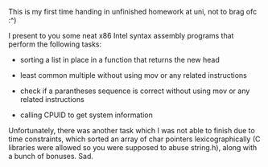This is my first time handing in unfinished homework at uni, not to brag ofc :^)

I present to you some neat x86 Intel syntax assembly programs that perform the following tasks:

- sorting a list in place in a function that returns the new head

- least common multiple without using mov or any related instructions

- check if a parantheses sequence is correct without using mov or any related instructions

- calling CPUID to get system information

Unfortunately, there was another task which I was not able to finish due to time constraints, which sorted an array of char pointers lexicographically (C libraries were allowed so you were supposed to abuse string.h), 
along with a bunch of bonuses. Sad.
